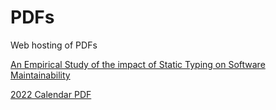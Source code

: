 # PDFs
Web hosting of PDFs

[An Empirical Study of the impact of Static Typing on Software Maintainability](https://github.com/mitchwyle/PDFs/blob/main/An_empirical_study_on_the_impact_of_stat.pdf)

[2022 Calendar PDF](https://https://github.com/mitchwyle/PDFs/blob/main/2022.pdf)
